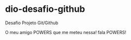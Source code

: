 # dio-desafio-github
Desafio Projeto Git/Github

O meu amigo POWERS que me meteu nessa! fala POWERS! 
